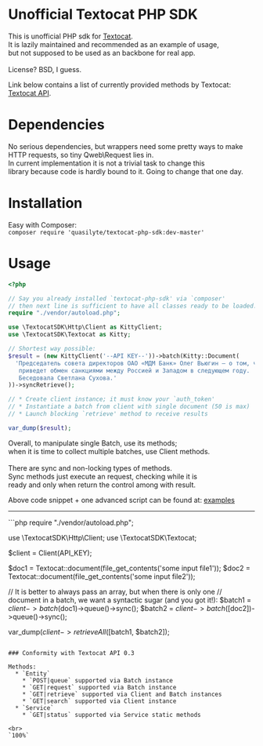 # Unofficial Textocat PHP SDK

This is unofficial PHP sdk for [Textocat](http://textocat.com).<br>
It is lazily maintained and recommended as an example of usage,<br>
but not supposed to be used as an backbone for real app.<br>
<br>
License? BSD, I guess.

Link below contains a list of currently provided methods by Textocat:<br>
[Textocat API](http://docs.textocat.com/).

# Dependencies

No serious dependencies, but wrappers need some pretty ways to make<br>
HTTP requests, so tiny Qweb\Request lies in.<br>
In current implementation it is not a trivial task to change this<br>
library because code is hardly bound to it. Going to change that one day.

# Installation

Easy with Composer:<br>
`composer require 'quasilyte/textocat-php-sdk:dev-master'`

# Usage

```php
<?php

// Say you already installed `textocat-php-sdk' via `composer'
// then next line is sufficient to have all classes ready to be loaded.
require "./vendor/autoload.php";

use \TextocatSDK\Http\Client as KittyClient;
use \TextocatSDK\Textocat as Kitty;

// Shortest way possible:
$result = (new KittyClient('--API KEY--'))->batch(Kitty::Document(
  'Председатель совета директоров ОАО «МДМ Банк» Олег Вьюгин — о том, чему
   приведет обмен санкциями между Россией и Западом в следующем году.
   Беседовала Светлана Сухова.'
))->syncRetrieve();

// * Create client instance; it must know your `auth_token'
// * Instantiate a batch from client with single document (50 is max)
// * Launch blocking `retrieve' method to receive results

var_dump($result);
```

Overall, to manipulate single Batch, use its methods;<br>
when it is time to collect multiple batches, use Client methods.<br>
<br>
There are sync and non-locking types of methods.<br>
Sync methods just execute an request, checking while it is<br>
ready and only when return the control among with result.<br>

Above code snippet + one advanced script can be found at: [examples](./examples)
<hr>
```php
<?php

require "./vendor/autoload.php";

use \TextocatSDK\Http\Client;
use \TextocatSDK\Textocat;

$client = Client(API_KEY);

$doc1 = Textocat::document(file_get_contents('some input file1'));
$doc2 = Textocat::document(file_get_contents('some input file2'));

// It is better to always pass an array, but when there is only one
// document in a batch, we want a syntactic sugar (and you got it!):
$batch1 = $client->batch($doc1)->queue()->sync();
$batch2 = $client->batch([$doc2])->queue()->sync();

var_dump($client->retrieveAll([$batch1, $batch2]);
```

### Conformity with Textocat API 0.3

Methods:
  * `Entity`
    * `POST|queue` supported via Batch instance
    * `GET|request` supported via Batch instance
    * `GET|retrieve` supported via Client and Batch instances
    * `GET|search` supported via Client instance
  * `Service`
    * `GET|status` supported via Service static methods

<br>
`100%`
